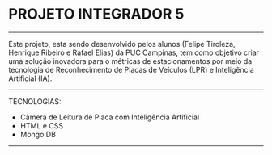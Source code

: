 # PROJETO INTEGRADOR 5

----------------------

Este projeto, esta sendo desenvolvido pelos alunos (Felipe Tiroleza, Henrique Ribeiro e Rafael Elias) da PUC Campinas, tem como objetivo criar uma solução inovadora para o métricas de estacionamentos por meio da tecnologia de Reconhecimento de Placas de Veículos (LPR) e Inteligência Artificial (IA).

----------------------

TECNOLOGIAS:
- Câmera de Leitura de Placa com Inteligência Artificial
- HTML e CSS
- Mongo DB

----------------------
